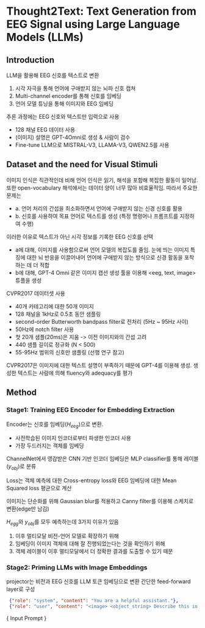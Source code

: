 # Thought2Text: Text Generation from EEG Signal using Large Language Models (LLMs)

## Introduction

LLM을 활용해 EEG 신호를 텍스트로 변환

1. 시각 자극을 통해 언어에 구애받지 않는 뇌파 신호 캡쳐
2. Multi-channel encoder를 통해 신호를 임베딩
3. 언어 모델 튜닝을 통해 이미지와 EEG 임베딩

추론 과정에는 EEG 신호와 텍스트만 입력으로 사용

- 128 채널 EEG 데이터 사용
- (이미지) 설명은 GPT-4Omni로 생성 & 사람이 검수
- Fine-tune LLM으로 MISTRAL-V3, LLAMA-V3, QWEN2.5를 사용

## Dataset and the need for Visual Stimuli

이미지 인식은 직관적인데 비해 언어 인식은 읽기, 해석을 포함해 복잡한 활동이 일어남. 또한 open-vocabulary 해석에서는 데이터 양이 너무 많아 비효율적임. 따라서 주요한 문제는

- a. 언어 처리의 간섭을 최소화하면서 언어에 구애받지 않는 신경 신호를 활용
- b. 신호를 사용하여 목표 언어로 텍스트를 생성 (특정 명령어나 프롬프트를 지정하여 수행)

이러한 이유로 텍스트가 아닌 시각 정보를 기록한 EEG 신호를 선택

- a에 대해, 이미지를 사용함으로써 언어 모델의 복잡도를 줄임. 눈에 띄는 이미지 특징에 대한 뇌 반응을 이끌어내어 언어에 구애받지 않는 방식으로 신경 활동을 포착하는 데 더 적합
- b에 대해, GPT-4 Omni 같은 이미지 캡션 생성 툴을 이용해 <eeg, text, image> 튜플을 생성

CVPR2017 데이터셋 사용

- 40개 카테고리에 대한 50개 이미지
- 128 채널을 1kHz로 0.5초 동안 샘플링
- second-order Butterworth bandpass filter로 전처리 (5Hz ~ 95Hz 사이)
- 50Hz에 notch filter 사용
- 첫 20개 샘플(20ms)은 지움 -> 이전 이미지와의 간섭 고려
- 440 샘플 길이로 정규화 (N < 500)
- 55-95Hz 범위의 신호만 샘플링 (선행 연구 참고)

CVPR2017은 이미지에 대한 텍스트 설명이 부족하기 때문에 GPT-4를 이용해 생성. 생성한 텍스트는 사람에 의해 fluency와 adequacy를 평가

## Method

### Stage1: Training EEG Encoder for Embedding Extraction

Encoder는 신호를 임베딩($H_{eeg}$)으로 변환.

- 사전학습된 이미지 인코더로부터 파생한 인코더 사용
- 가장 두드러지는 객체를 임베딩

ChannelNet에서 영감받은 CNN 기반 인코더
임베딩은 MLP classifier를 통해 레이블($y_{obj}$)로 분류

Loss는 객체 예측에 대한 Cross-entropy loss와 EEG 임베딩에 대한 Mean Squared loss 평균으로 계산

이미지는 단순화를 위해 Gaussian blur를 적용하고 Canny filter를 이용해 스케치로 변환(edge만 남김)

$H_{egg}$와 $y_{obj}$를 모두 예측하는데 3가지 이유가 있음

1. 이후 멀티모달 비전-언어 모델로 확장하기 위해
2. 임베딩이 이미지 객체에 대해 잘 진행되었는다는 것을 확인하기 위해
3. 객체 레이블이 이후 멀티모달에서 더 정확한 결과를 도출할 수 있기 때문

### Stage2: Priming LLMs with Image Embeddings

projector는 비전과 EEG 신호를 LLM 토큰 임베딩으로 변환
간단한 feed-forward layer로 구성

```json
 {"role": "system", "content": "You are a helpful assistant."},
 {"role": "user", "content": "<image> <object_string> Describe this in one sentence:"},
```
{ Input Prompt }
